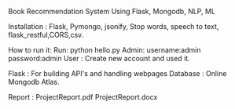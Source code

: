 Book Recommendation System Using Flask, Mongodb, NLP, ML

Installation :
Flask, Pymongo, jsonify, Stop words, speech to text, 
flask_restful,CORS,csv.

How to run it:
Run: python hello.py
Admin: username:admin password:admin
User : Create new account and used it.

Flask : For building API's and handling webpages
Database : Online Mongodb Atlas.

Report : ProjectReport.pdf ProjectReport.docx
